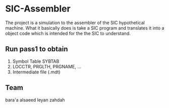 
# SIC-Assembler
The project is a simulation to the assembler of the SIC hypothetical machine.  What it basically does is take a SIC program and translates it into a object code which is intended for the the SIC to understand.


## Run pass1  to obtain 
1. Symbol Table SYBTAB
2. LOCCTR, PRGLTH, PRGNAME, ...
3. Intermediate file (.mdt)

## Team  
bara'a alsaeed 
leyan zahdah



